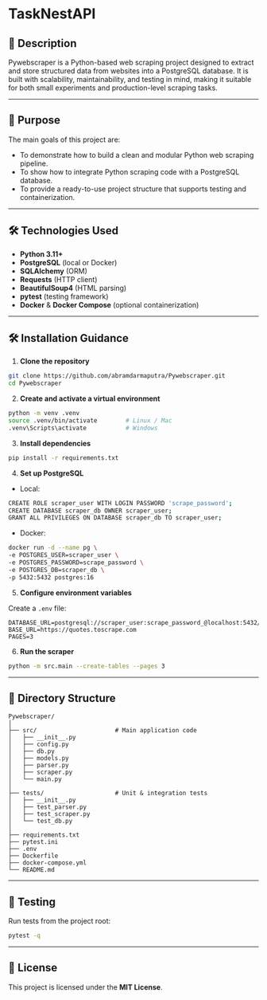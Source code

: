 # TaskNestAPI

## 🌟 Description

Pywebscraper is a Python-based web scraping project designed to extract and store structured data from websites into a PostgreSQL database. It is built with scalability, maintainability, and testing in mind, making it suitable for both small experiments and production-level scraping tasks.

---

## 🎯 Purpose

The main goals of this project are:
- To demonstrate how to build a clean and modular Python web scraping pipeline.
- To show how to integrate Python scraping code with a PostgreSQL database.
- To provide a ready-to-use project structure that supports testing and containerization.

---

## 🛠️ Technologies Used

- **Python 3.11+**
- **PostgreSQL** (local or Docker)
- **SQLAlchemy** (ORM)
- **Requests** (HTTP client)
- **BeautifulSoup4** (HTML parsing)
- **pytest** (testing framework)
- **Docker** & **Docker Compose** (optional containerization)

---

## 🛠️ Installation Guidance

1. **Clone the repository**

```bash
git clone https://github.com/abramdarmaputra/Pywebscraper.git
cd Pywebscraper
```

2. **Create and activate a virtual environment**

```bash
python -m venv .venv
source .venv/bin/activate        # Linux / Mac
.venv\Scripts\activate           # Windows
```

3. **Install dependencies**

```bash
pip install -r requirements.txt
```

4. **Set up PostgreSQL**

* Local:

```bash
CREATE ROLE scraper_user WITH LOGIN PASSWORD 'scrape_password';
CREATE DATABASE scraper_db OWNER scraper_user;
GRANT ALL PRIVILEGES ON DATABASE scraper_db TO scraper_user;
```

* Docker:

```bash
docker run -d --name pg \
-e POSTGRES_USER=scraper_user \
-e POSTGRES_PASSWORD=scrape_password \
-e POSTGRES_DB=scraper_db \
-p 5432:5432 postgres:16
```

5. **Configure environment variables**
   
Create a `.env` file:

```env
DATABASE_URL=postgresql://scraper_user:scrape_password_@localhost:5432/scraper_db
BASE_URL=https://quotes.toscrape.com
PAGES=3
```

6. **Run the scraper**

```bash
python -m src.main --create-tables --pages 3
```

---

## 📂 Directory Structure

```
Pywebscraper/
│
├── src/                      # Main application code
│   ├── __init__.py
│   ├── config.py
│   ├── db.py
│   ├── models.py
│   ├── parser.py
│   ├── scraper.py
│   └── main.py
│
├── tests/                    # Unit & integration tests
│   ├── __init__.py
│   ├── test_parser.py
│   ├── test_scraper.py
│   └── test_db.py
│
├── requirements.txt
├── pytest.ini
├── .env
├── Dockerfile
├── docker-compose.yml
└── README.md
```

---

## 🧪 Testing

Run tests from the project root:

```bash
pytest -q
```

---

## 📝 License

This project is licensed under the **MIT License**.
